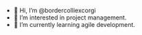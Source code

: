 - 👋 Hi, I’m @bordercolliexcorgi
- 👀 I’m interested in project management.
- 🌱 I’m currently learning agile development. 

<!---
bordercolliexcorgi/bordercolliexcorgi is a ✨ special ✨ repository because its `README.md` (this file) appears on your GitHub profile.
You can click the Preview link to take a look at your changes.
--->
